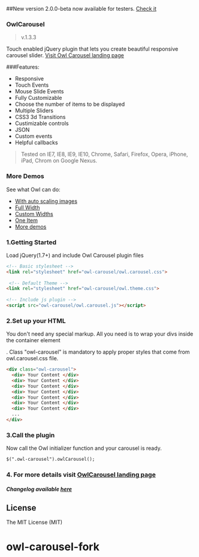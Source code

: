 ##New version 2.0.0-beta now available for testers. [Check it](http://www.owlgraphic.com/owlcarousel2/)

### OwlCarousel ###
>v.1.3.3

Touch enabled jQuery plugin that lets you create beautiful responsive carousel slider.
[Visit Owl Carousel landing page](http://owlgraphic.com/owlcarousel)

###Features:
* Responsive
* Touch Events
* Mouse Slide Events
* Fully Customizable
* Choose the number of items to be displayed
* Multiple Sliders
* CSS3 3d Transitions
* Custimizable controls
* JSON 
* Custom events
* Helpful callbacks

> Tested on IE7, IE8, IE9, IE10, Chrome, Safari, Firefox, Opera, iPhone, iPad, Chrom on Google Nexus.


### More Demos
See what Owl can do:
* [With auto scaling images](http://owlgraphic.com/owlcarousel/demos/images.html)
* [Full Width](http://owlgraphic.com/owlcarousel/demos/full.html)
* [Custom Widths](http://owlgraphic.com/owlcarousel/demos/custom.html)
* [One Item](http://owlgraphic.com/owlcarousel/demos/one.html)
* [More demos](http://owlgraphic.com/owlcarousel/#more-demos)

### 1.Getting Started
Load jQuery(1.7+) and include Owl Carousel plugin files

```html
<!-- Basic stylesheet -->
<link rel="stylesheet" href="owl-carousel/owl.carousel.css">
 
 <!-- Default Theme -->
<link rel="stylesheet" href="owl-carousel/owl.theme.css">
 
<!-- Include js plugin -->
<script src="owl-carousel/owl.carousel.js"></script>
```
### 2.Set up your HTML
You don't need any special markup. All you need is to wrap your divs inside the container element <div class="owl-carousel">. Class "owl-carousel" is mandatory to apply proper styles that come from owl.carousel.css file.

```html
<div class="owl-carousel">
  <div> Your Content </div>
  <div> Your Content </div>
  <div> Your Content </div>
  <div> Your Content </div>
  <div> Your Content </div>
  <div> Your Content </div>
  <div> Your Content </div>
  ...
</div>
```
### 3.Call the plugin
Now call the Owl initializer function and your carousel is ready.

```html
$(".owl-carousel").owlCarousel();
```
### 4. For more details visit [OwlCarousel landing page](http://owlgraphic.com/owlcarousel)
##### Changelog available [here](http://owlgraphic.com/owlcarousel/changelog.html)



License
------------
The MIT License (MIT)
# owl-carousel-fork

